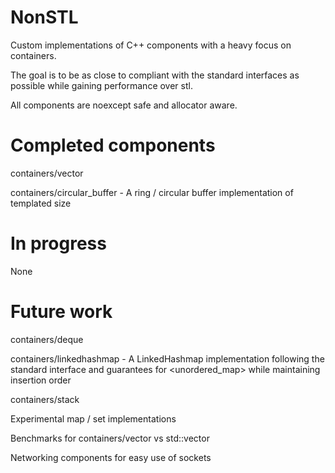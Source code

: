 # NonSTL
Custom implementations of C++ components with a heavy focus on containers.

The goal is to be as close to compliant with the standard interfaces as possible while gaining performance over stl.

All components are noexcept safe and allocator aware.

# Completed components
containers/vector

containers/circular_buffer - A ring / circular buffer implementation of templated size

# In progress
None

# Future work
containers/deque

containers/linkedhashmap - A LinkedHashmap implementation following the standard interface and guarantees for <unordered_map> while maintaining insertion order

containers/stack

Experimental map / set implementations

Benchmarks for containers/vector vs std::vector

Networking components for easy use of sockets

